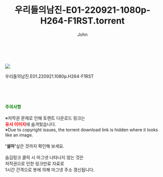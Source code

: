 ﻿---
layout: post
title:  "    우리들의남진-E01-220921-1080p-H264-F1RST.torrent"
author: John
categories: [ TV ]
tags: [  ]
image: https://torrentrj54.com/uploadfile/full/3e97e5efe3a7d9a83cc1e09a67bc4d7bfbe60357.jpg 
description: "    우리들의남진-E01-220921-1080p-H264-F1RST torrent 정보 공유"
toc: true
toc_sticky: true
---

<br>
<p><img src="https://torrentrj54.com/uploadfile/full/3e97e5efe3a7d9a83cc1e09a67bc4d7bfbe60357.jpg"/></p>
 우리들의남진.E01.220921.1080p.H264-F1RST  
    
<br><br><br>
<p data-ke-size="size16"><b><span style="color: green;">주의사항</span></b><br /><br />※저작권 문제로 인해 토렌트 다운로드 링크는<br /><b><span style="color: red;">유사 이미지</span></b>에 숨겨뒀습니다.<br />※Due to copyright issues, the torrent download link is hidden where it looks like an image.<br /><br /><b>'설마'</b>싶은 것까지 확인해 보세요.<br /><br />숨김링크 클릭 시 마그넷 나타나지 않는 것은<br />저작권으로 인한 링크만료 자료로<br />1시간 간격으로 봇에 의해 마그넷 주소 갱신됩니다.</p>
